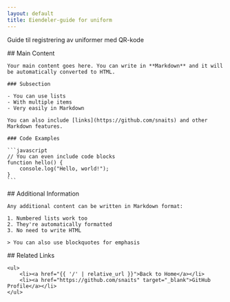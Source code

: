 ```yaml
---
layout: default
title: Eiendeler-guide for uniform
---
```


<section class="intro">
    <p>Guide til registrering av uniformer med QR-kode</p>
</section>

<section class="content">
    ## Main Content

    Your main content goes here. You can write in **Markdown** and it will be automatically converted to HTML.

    ### Subsection

    - You can use lists
    - With multiple items
    - Very easily in Markdown

    You can also include [links](https://github.com/snaits) and other Markdown features.

    ### Code Examples

    ```javascript
    // You can even include code blocks
    function hello() {
        console.log("Hello, world!");
    }
    ```
</section>

<section class="additional">
    ## Additional Information

    Any additional content can be written in Markdown format:

    1. Numbered lists work too
    2. They're automatically formatted
    3. No need to write HTML

    > You can also use blockquotes for emphasis
</section>

<section class="links">
    ## Related Links
    
    <ul>
        <li><a href="{{ '/' | relative_url }}">Back to Home</a></li>
        <li><a href="https://github.com/snaits" target="_blank">GitHub Profile</a></li>
    </ul>
</section>